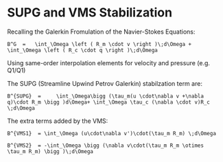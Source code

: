 # SUPG and VMS Stabilization


Recalling the Galerkin Fromulation of the Navier-Stokes Equations:

``B^G  =   \int_\Omega \left ( R_m \cdot v \right )\;d\Omega + \int_\Omega \left ( R_c \cdot q \right )\;d\Omega``


Using same-order interpolation elements for velocity and pressure (e.g. Q1/Q1)

The SUPG (Streamline Upwind Petrov Galerkin) stabilzation term are:

``B^{SUPG}  =     \int_\Omega\bigg (\tau_m(u \cdot\nabla v +\nabla q)\cdot R_m \bigg )d\Omega+ \int_\Omega \tau_c (\nabla \cdot v)R_c \;d\Omega``

The extra terms added by the VMS:

``B^{VMS1}  = \int_\Omega (u\cdot\nabla v')\cdot(\tau_m R_m) \;d\Omega``

``B^{VMS2}  = -\int_\Omega \bigg (\nabla v\cdot(\tau_m R_m \otimes \tau_m R_m) \bigg )\;d\Omega``


